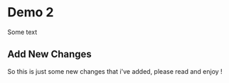 # Demo 2

Some text

## Add New Changes

So this is just some new changes that i've added, please read and enjoy !